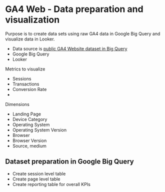 # GA4 Web - Data preparation and visualization

Purpose is to create data sets using raw GA4 data in Google Big Query and visualize data in Looker.

* Data source is [public GA4 Website dataset in Big Query](https://developers.google.com/analytics/bigquery/web-ecommerce-demo-dataset)
* Google Big Query
* Looker

Metrics to visualize
* Sessions
* Transactions
* Conversion Rate
* 
Dimensions
* Landing Page
* Device Category
* Operating System
* Operating System Version
* Browser
* Browser Version
* Source, medium



## Dataset preparation in Google Big Query

* Create session level table 
* Create page level table 
* Create reporting table for overall KPIs 



